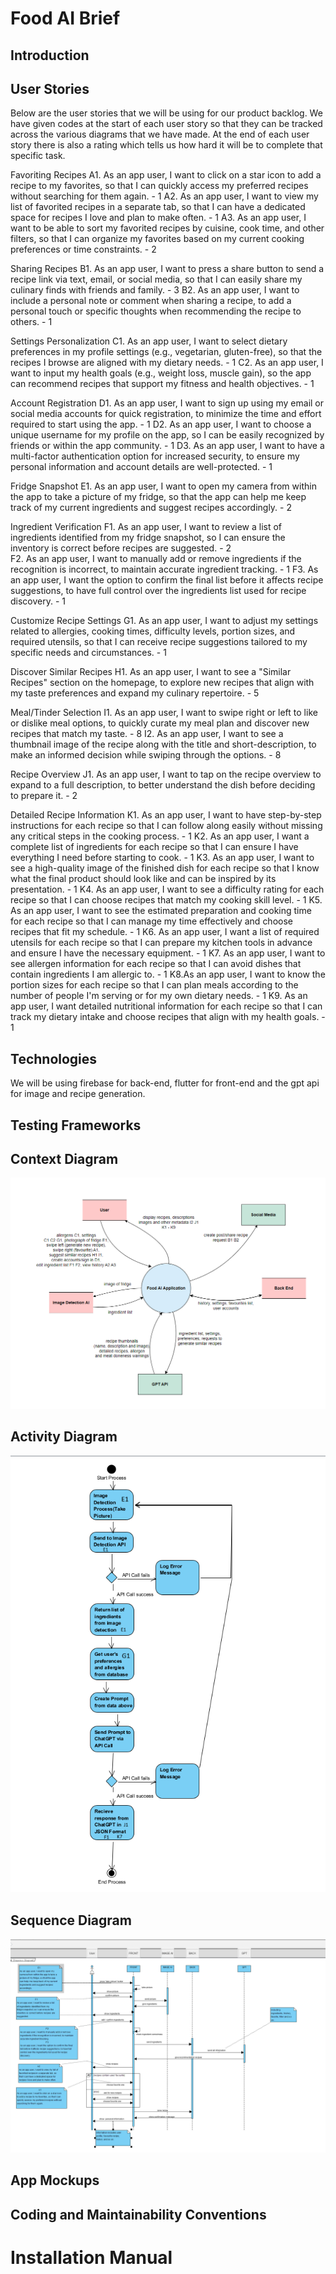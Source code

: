 # Food AI Brief

## Introduction

## User Stories
Below are the user stories that we will be using for our product backlog. We have given codes at the start of each user story so that they can be tracked across the various diagrams that we have made. At the end of each user story there is also a rating which tells us how hard it will be to complete that specific task.

Favoriting Recipes
A1. As an app user, I want to click on a star icon to add a recipe to my favorites, so that I can quickly access my preferred recipes without searching for them again. - 1
A2. As an app user, I want to view my list of favorited recipes in a separate tab, so that I can have a dedicated space for recipes I love and plan to make often. - 1
A3. As an app user, I want to be able to sort my favorited recipes by cuisine, cook time, and other filters, so that I can organize my favorites based on my current cooking preferences or time constraints. - 2

Sharing Recipes
B1. As an app user, I want to press a share button to send a recipe link via text, email, or social media, so that I can easily share my culinary finds with friends and family.  - 3
B2. As an app user, I want to include a personal note or comment when sharing a recipe, to add a personal touch or specific thoughts when recommending the recipe to others. - 1

Settings Personalization
C1. As an app user, I want to select dietary preferences in my profile settings (e.g., vegetarian, gluten-free), so that the recipes I browse are aligned with my dietary needs. - 1
C2. As an app user, I want to input my health goals (e.g., weight loss, muscle gain), so the app can recommend recipes that support my fitness and health objectives. - 1

Account Registration
D1. As an app user, I want to sign up using my email or social media accounts for quick registration, to minimize the time and effort required to start using the app. - 1 
D2. As an app user, I want to choose a unique username for my profile on the app, so I can be easily recognized by friends or within the app community. - 1
D3. As an app user, I want to have a multi-factor authentication option for increased security, to ensure my personal information and account details are well-protected.  - 1

Fridge Snapshot
E1. As an app user, I want to open my camera from within the app to take a picture of my fridge, so that the app can help me keep track of my current ingredients and suggest recipes accordingly. - 2

Ingredient Verification
F1. As an app user, I want to review a list of ingredients identified from my fridge snapshot, so I can ensure the inventory is correct before recipes are suggested. - 2  
F2. As an app user, I want to manually add or remove ingredients if the recognition is incorrect, to maintain accurate ingredient tracking. - 1
F3. As an app user, I want the option to confirm the final list before it affects recipe suggestions, to have full control over the ingredients list used for recipe discovery. - 1

Customize Recipe Settings
G1. As an app user, I want to adjust my settings related to allergies, cooking times, difficulty levels, portion sizes, and required utensils, so that I can receive recipe suggestions tailored to my specific needs and circumstances. - 1

Discover Similar Recipes
H1. As an app user, I want to see a "Similar Recipes" section on the homepage, to explore new recipes that align with my taste preferences and expand my culinary repertoire. - 5

Meal/Tinder Selection
I1. As an app user, I want to swipe right or left to like or dislike meal options, to quickly curate my meal plan and discover new recipes that match my taste. - 8
I2. As an app user, I want to see a thumbnail image of the recipe along with the title and short-description, to make an informed decision while swiping through the options. - 8

Recipe Overview
J1. As an app user, I want to tap on the recipe overview to expand to a full description, to better understand the dish before deciding to prepare it. - 2

Detailed Recipe Information
K1. As an app user, I want to have step-by-step instructions for each recipe so that I can follow along easily without missing any critical steps in the cooking process. - 1
K2. As an app user, I want a complete list of ingredients for each recipe so that I can ensure I have everything I need before starting to cook. - 1
K3. As an app user, I want to see a high-quality image of the finished dish for each recipe so that I know what the final product should look like and can be inspired by its presentation. - 1
K4. As an app user, I want to see a difficulty rating for each recipe so that I can choose recipes that match my cooking skill level. - 1
K5. As an app user, I want to see the estimated preparation and cooking time for each recipe so that I can manage my time effectively and choose recipes that fit my schedule. - 1
K6. As an app user, I want a list of required utensils for each recipe so that I can prepare my kitchen tools in advance and ensure I have the necessary equipment. - 1
K7. As an app user, I want to see allergen information for each recipe so that I can avoid dishes that contain ingredients I am allergic to. - 1
K8.As an app user, I want to know the portion sizes for each recipe so that I can plan meals according to the number of people I'm serving or for my own dietary needs. - 1
K9. As an app user, I want detailed nutritional information for each recipe so that I can track my dietary intake and choose recipes that align with my health goals. - 1

## Technologies
We will be using firebase for back-end, flutter for front-end and the gpt api for image and recipe generation.

## Testing Frameworks

## Context Diagram
![Context Diagram](assets/Food%20AI%20Context%20Diagram.PNG)
## Activity Diagram
![Activity Diagram](assets/Food%20AI%20Activity%20Diagram.png)
## Sequence Diagram
![Sequence Diagram](assets/Food%20AI%20Sequence%20Diagram%20(temp).png)
## App Mockups

## Coding and Maintainability Conventions

# Installation Manual